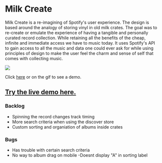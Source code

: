 # Milk Create

Milk Create is a re-imagining of Spotify's user experience. The design is based around the analogy of storing vinyl in old milk crates. The goal was to re-create or emulate the experience of having a tangible and personally curated record collection. While retaining all the benefits of the cheap, infinite and immediate access we have to music today. It uses Spotify's API to gain access to all the music and data one could ever ask for while using principles of design to make the user feel the charm and sense of self that comes with collecting music.



[![](/milkcreate.gif)](https://www.youtube.com/watch?v=jm1BrTeVTRs&feature=youtu.be)

Click [here](https://www.youtube.com/watch?v=jm1BrTeVTRs&feature=youtu.be) or on the gif to see a demo.

## [Try the live demo here.](https://milkcreate.herokuapp.com/)

### Backlog

- Spinning the record changes track timing
- More search criteria when using the discover store
- Custom sorting and organiation of albums inside crates


### Bugs

- Has trouble with certain search criteria
- No way to album drag on mobile
-Doesnt display "A" in sorting label
